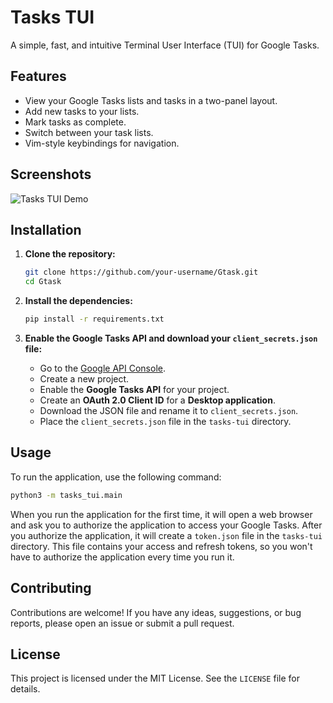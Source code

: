 # Tasks TUI

A simple, fast, and intuitive Terminal User Interface (TUI) for Google Tasks.

## Features

*   View your Google Tasks lists and tasks in a two-panel layout.
*   Add new tasks to your lists.
*   Mark tasks as complete.
*   Switch between your task lists.
*   Vim-style keybindings for navigation.

## Screenshots

![Tasks TUI Demo](./demo/Peek%202025-10-15%2007-21.gif)

## Installation

1.  **Clone the repository:**

    ```bash
    git clone https://github.com/your-username/Gtask.git
    cd Gtask
    ```

2.  **Install the dependencies:**

    ```bash
    pip install -r requirements.txt
    ```

3.  **Enable the Google Tasks API and download your `client_secrets.json` file:**

    *   Go to the [Google API Console](https://console.developers.google.com/).
    *   Create a new project.
    *   Enable the **Google Tasks API** for your project.
    *   Create an **OAuth 2.0 Client ID** for a **Desktop application**.
    *   Download the JSON file and rename it to `client_secrets.json`.
    *   Place the `client_secrets.json` file in the `tasks-tui` directory.

## Usage

To run the application, use the following command:

```bash
python3 -m tasks_tui.main
```

When you run the application for the first time, it will open a web browser and ask you to authorize the application to access your Google Tasks. After you authorize the application, it will create a `token.json` file in the `tasks-tui` directory. This file contains your access and refresh tokens, so you won't have to authorize the application every time you run it.

## Contributing

Contributions are welcome! If you have any ideas, suggestions, or bug reports, please open an issue or submit a pull request.

## License

This project is licensed under the MIT License. See the `LICENSE` file for details.
